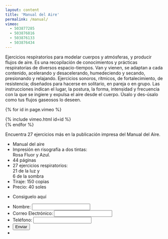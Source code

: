 ```yaml
---
layout: content
title: 'Manual del Aire'
permalink: /manual/
vimeo:
  - 503877285
  - 503876816
  - 503876133
  - 503876434
---
```

Ejercicios respiratorios para modelar cuerpos y atmósferas, y producir flujos de aire. Es una recopilación de conocimientos y prácticas respiratorias de diversos espacio-tiempos. Van y vienen, se adaptan a cada contenido, acelerando y desacelerando, humedeciendo y secando, presionando y relajando. Ejercicios sonoros, rítmicos, de fortalecimiento, de resistencia; diseñados para hacerse en solitario, en pareja o en grupo. Las instrucciones indican el lugar, la postura, la forma, intensidad y frecuencia con la que se ingiere y expulsa el aire desde el cuerpo. Úsalo y des-úsalo como tus flujos gaseosos lo deseen.

{% for id in page.vimeo %}
  <div class="video-with-title">
    <div class="video-title"
         style="background-image: url({{ site.baseurl }}/images/manual-marquee-{{ forloop.index0 }}.png);"></div>
    {% include vimeo.html id=id %}
  </div>
{% endfor %}

Encuentra 27 ejercicios más en la publicación impresa del Manual del Aire.

<div class="manual-table">
  <div class="manual-table-image-wrapper">
    <div class="manual-table-image"></div>
  </div>
  <div class="manual-table-info">
    <ul class="manual-table-info-list">
      <li>Manual del aire</li>
      <li>Impresión en risografía a dos tintas:<br>
        Rosa Fluor y Azul.</li>
      <li>44 páginas</li>
      <li>27 ejercicios respiratorios:<br>
        21 de la luz y<br>
        6 de la sombra</li>
      <li>Tiraje: 150 copias</li>
      <li>Precio: 40 soles</li>
    </ul>
    <ul id="my-manual-table-info-button" class="manual-table-info-list manual-table-info-button">
      <li>Consiguelo aquí</li>
    </ul>
  </div>
</div>

<div class="manual-table manual-form-table">
  <div class="manual-table-image-wrapper"></div>
  <div class="manual-table-info">
    <form id="my-form" class="manual-form" action="https://formspree.io/f/mayladrk" method="POST">
      <ul class="manual-table-info-list">
        <li>
          Nombre:
          <input type="text" name="name" required>
        </li>
        <li>
          Correo Electrónico:
          <input type="email" name="_replyto" required>
        </li>
        <li>
          Teléfono:
          <input type="tel" name="phone" required>
        </li>
        <li>
          <button id="my-form-button" class="manual-form-button" type="submit">Enviar</button>
        </li>
        <li id="my-form-status" class="manual-form-status"></li>
      </ul>
    </form>
  </div>
</div>
